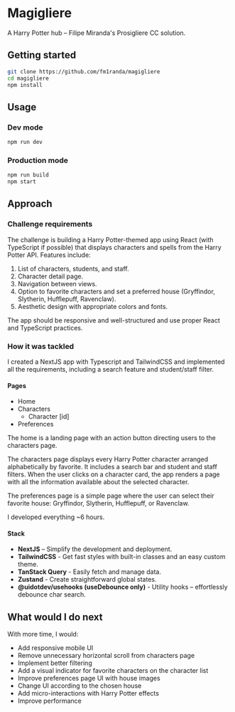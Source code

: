# Magigliere

A Harry Potter hub – Filipe Miranda's Prosigliere CC solution.

## Getting started

```bash
git clone https://github.com/fm1randa/magigliere
cd magigliere
npm install
```

## Usage

### Dev mode
```bash
npm run dev
```

### Production mode
```bash
npm run build
npm start
```

## Approach

### Challenge requirements
The challenge is building a Harry Potter-themed app using React (with TypeScript if possible) that displays characters and spells from the Harry Potter API. Features include:

 1. List of characters, students, and staff.
 2. Character detail page.
 3. Navigation between views.
 4. Option to favorite characters and set a preferred house (Gryffindor, Slytherin, Hufflepuff, Ravenclaw).
 5. Aesthetic design with appropriate colors and fonts.

The app should be responsive and well-structured and use proper React and TypeScript practices.

### How it was tackled

I created a NextJS app with Typescript and TailwindCSS and implemented all the requirements, including a search feature and student/staff filter.

#### Pages

- Home
- Characters
  - Character [id]
- Preferences

The home is a landing page with an action button directing users to the characters page.

The characters page displays every Harry Potter character arranged alphabetically by favorite. It includes a search bar and student and staff filters. When the user clicks on a character card, the app renders a page with all the information available about the selected character.

The preferences page is a simple page where the user can select their favorite house: Gryffindor, Slytherin, Hufflepuff, or Ravenclaw.

I developed everything ~6 hours.

#### Stack

- **NextJS** – Simplify the development and deployment.
- **TailwindCSS** - Get fast styles with built-in classes and an easy custom theme.
- **TanStack Query** - Easily fetch and manage data.
- **Zustand** - Create straightforward global states.
- **@uidotdev/usehooks (useDebounce only)** - Utility hooks – effortlessly debounce char search.

## What would I do next

With more time, I would:

- Add responsive mobile UI
- Remove unnecessary horizontal scroll from characters page
- Implement better filtering
- Add a visual indicator for favorite characters on the character list
- Improve preferences page UI with house images
- Change UI according to the chosen house
- Add micro-interactions with Harry Potter effects
- Improve performance
